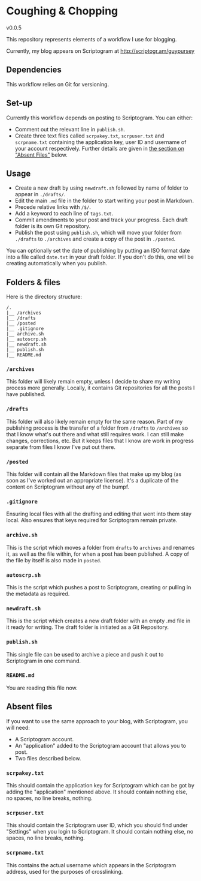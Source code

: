 # Coughing & Chopping

v0.0.5

This repository represents elements of a workflow I use for blogging.

Currently, my blog appears on Scriptogram at http://scriptogr.am/guypursey

## Dependencies

This workflow relies on Git for versioning.

## Set-up

Currently this workflow depends on posting to Scriptogram. You can either:

 - Comment out the relevant line in `publish.sh`.
 - Create three text files called `scrpakey.txt`, `scrpuser.txt` and `scrpname.txt` containing the application key, user ID and username of your account respectively. Further details are given in [the section on "Absent Files"](#absent-files) below.

## Usage

 - Create a new draft by using `newdraft.sh` followed by name of folder to appear in `./drafts/`.
 - Edit the main `.md` file in the folder to start writing your post in Markdown.
 - Precede relative links with `/$/`.
 - Add a keyword to each line of `tags.txt`.
 - Commit amendments to your post and track your progress. Each draft folder is its own Git repository.
 - Publish the post using `publish.sh`, which will move your folder from `./drafts` to `./archives` and create a copy of the post in `./posted`.

You can optionally set the date of publishing by putting an ISO format date into a file called `date.txt` in your draft folder. If you don't do this, one will be creating automatically when you publish.

## Folders & files

Here is the directory structure:

	/.
	|__ /archives
	|__ /drafts
	|__ /posted
	|__ .gitignore
	|__ archive.sh
	|__ autoscrp.sh
	|__ newdraft.sh
	|__ publish.sh
	|__ README.md


### `/archives`

This folder will likely remain empty, unless I decide to share my writing process more generally. Locally, it contains Git repositories for all the posts I have published.

### `/drafts`

This folder will also likely remain empty for the same reason. Part of my publishing process is the transfer of a folder from `/drafts` to `/archives` so that I know what's out there and what still requires work. I can still make changes, corrections, etc. But it keeps files that I know are work in progress separate from files I know I've put out there.

### `/posted`

This folder will contain all the Markdown files that make up my blog (as soon as I've worked out an appropriate license). It's a duplicate of the content on Scriptogram without any of the bumpf.

### `.gitignore`

Ensuring local files with all the drafting and editing that went into them stay local. Also ensures that keys required for Scriptogram remain private.

### `archive.sh`

This is the script which moves a folder from `drafts` to `archives` and renames it, as well as the file within, for when a post has been published. A copy of the file by itself is also made in `posted`.

### `autoscrp.sh`

This is the script which pushes a post to Scriptogram, creating or pulling in the metadata as required.

### `newdraft.sh`

This is the script which creates a new draft folder with an empty .md file in it ready for writing. The draft folder is initiated as a Git Repository.

### `publish.sh`

This single file can be used to archive a piece and push it out to Scriptogram in one command.

### `README.md`

You are reading this file now.

## Absent files

If you want to use the same approach to your blog, with Scriptogram, you will need:

 - A Scriptogram account.
 - An "application" added to the Scriptogram account that allows you to post.
 - Two files described below.

### `scrpakey.txt`

This should contain the application key for Scriptogram which can be got by adding the "application" mentioned above. It should contain nothing else, no spaces, no line breaks, nothing.

### `scrpuser.txt`

This should contain the Scriptogram user ID, which you should find under "Settings" when you login to Scriptogram. It should contain nothing else, no spaces, no line breaks, nothing.

### `scrpname.txt`

This contains the actual username which appears in the Scriptogram address, used for the purposes of crosslinking.

